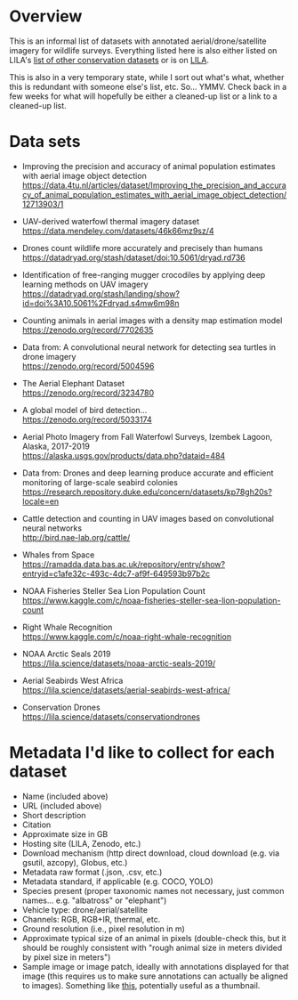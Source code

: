 # Overview

This is an informal list of datasets with annotated aerial/drone/satellite imagery for wildlife surveys.  Everything listed here is also either listed on LILA's <a href="https://lila.science/otherdatasets">list of other conservation datasets</a> or is on <a href="https://lila.science">LILA</a>.

This is also in a very temporary state, while I sort out what's what, whether this is redundant with someone else's list, etc.  So... YMMV.  Check back in a few weeks for what will hopefully be either a cleaned-up list or a link to a cleaned-up list.

# Data sets

* Improving the precision and accuracy of animal population estimates with aerial image object detection  
https://data.4tu.nl/articles/dataset/Improving_the_precision_and_accuracy_of_animal_population_estimates_with_aerial_image_object_detection/12713903/1

* UAV-derived waterfowl thermal imagery dataset  
https://data.mendeley.com/datasets/46k66mz9sz/4

* Drones count wildlife more accurately and precisely than humans  
https://datadryad.org/stash/dataset/doi:10.5061/dryad.rd736

* Identification of free-ranging mugger crocodiles by applying deep learning methods on UAV imagery  
https://datadryad.org/stash/landing/show?id=doi%3A10.5061%2Fdryad.s4mw6m98n

* Counting animals in aerial images with a density map estimation model  
https://zenodo.org/record/7702635

* Data from: A convolutional neural network for detecting sea turtles in drone imagery  
https://zenodo.org/record/5004596

* The Aerial Elephant Dataset  
https://zenodo.org/record/3234780

* A global model of bird detection...  
https://zenodo.org/record/5033174

* Aerial Photo Imagery from Fall Waterfowl Surveys, Izembek Lagoon, Alaska, 2017-2019  
https://alaska.usgs.gov/products/data.php?dataid=484

* Data from: Drones and deep learning produce accurate and efficient monitoring of large-scale seabird colonies  
https://research.repository.duke.edu/concern/datasets/kp78gh20s?locale=en

* Cattle detection and counting in UAV images based on convolutional neural networks  
http://bird.nae-lab.org/cattle/

* Whales from Space  
https://ramadda.data.bas.ac.uk/repository/entry/show?entryid=c1afe32c-493c-4dc7-af9f-649593b97b2c

* NOAA Fisheries Steller Sea Lion Population Count  
https://www.kaggle.com/c/noaa-fisheries-steller-sea-lion-population-count

* Right Whale Recognition  
https://www.kaggle.com/c/noaa-right-whale-recognition

* NOAA Arctic Seals 2019  
https://lila.science/datasets/noaa-arctic-seals-2019/

* Aerial Seabirds West Africa  
https://lila.science/datasets/aerial-seabirds-west-africa/

* Conservation Drones  
https://lila.science/datasets/conservationdrones

# Metadata I'd like to collect for each dataset

* Name (included above)
* URL (included above)
* Short description
* Citation
* Approximate size in GB
* Hosting site (LILA, Zenodo, etc.)
* Download mechanism (http direct download, cloud download (e.g. via gsutil, azcopy), Globus, etc.)
* Metadata raw format (.json, .csv, etc.)
* Metadata standard, if applicable (e.g. COCO, YOLO)
* Species present (proper taxonomic names not necessary, just common names... e.g. "albatross" or "elephant")
* Vehicle type: drone/aerial/satellite
* Channels: RGB, RGB+IR, thermal, etc.
* Ground resolution (i.e., pixel resolution in m)
* Approximate typical size of an animal in pixels (double-check this, but it should be roughly consistent with "rough animal size in meters divided by pixel size in meters")
* Sample image or image patch, ideally with annotations displayed for that image (this requires us to make sure annotations can actually be aligned to images).  Something like [this](http://lila.science/wp-content/uploads/2021/04/noaa_seals_2019_web.png), potentially useful as a thumbnail.


